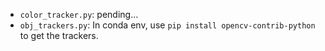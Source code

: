 * `color_tracker.py`: pending...
* `obj_trackers.py`: In conda env, use `pip install opencv-contrib-python` to
  get the trackers.
